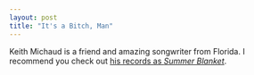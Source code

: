 ```yaml
---
layout: post
title: "It's a Bitch, Man"
---
```


<p style="clear: both;">Keith Michaud is a friend and amazing songwriter from Florida. I recommend you check out <a href="http://www.amazon.com/gp/redirect.html?ie=UTF8&location=http%3A%2F%2Fwww.amazon.com%2Fgp%2Fentity%2FSummer-Blanket%2FB000APRGF2%3Fie%3DUTF8%26ref_%3Dsr_tc_2_0%26qid%3D1287608344%26sr%3D1-2-ent&tag=wwwdanielsjou-20&linkCode=ur2&camp=1789&creative=390957">his records as <span style="font-style:italic;">Summer Blanket</span></a>.</p>
